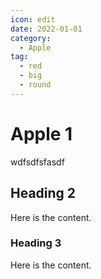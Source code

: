 ```yaml
---
icon: edit
date: 2022-01-01
category:
  - Apple
tag:
  - red
  - big
  - round
---
```


# Apple 1

wdfsdfsfasdf
## Heading 2

Here is the content.

### Heading 3

Here is the content.
